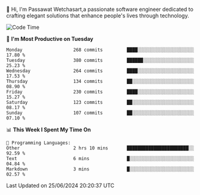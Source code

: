 
👋 Hi, I'm Passawat Wetchasart,a passionate software engineer dedicated to crafting elegant solutions that enhance people's lives through technology.


<!--START_SECTION:waka-->
![Code Time](http://img.shields.io/badge/Code%20Time-1%2C671%20hrs%207%20mins-blue)

📅 **I'm Most Productive on Tuesday** 

```text
Monday                   268 commits         ████░░░░░░░░░░░░░░░░░░░░░   17.80 % 
Tuesday                  380 commits         ██████░░░░░░░░░░░░░░░░░░░   25.23 % 
Wednesday                264 commits         ████░░░░░░░░░░░░░░░░░░░░░   17.53 % 
Thursday                 134 commits         ██░░░░░░░░░░░░░░░░░░░░░░░   08.90 % 
Friday                   230 commits         ████░░░░░░░░░░░░░░░░░░░░░   15.27 % 
Saturday                 123 commits         ██░░░░░░░░░░░░░░░░░░░░░░░   08.17 % 
Sunday                   107 commits         ██░░░░░░░░░░░░░░░░░░░░░░░   07.10 % 
```


📊 **This Week I Spent My Time On** 

```text
💬 Programming Languages: 
Other                    2 hrs 10 mins       ███████████████████████░░   92.59 % 
Text                     6 mins              █░░░░░░░░░░░░░░░░░░░░░░░░   04.84 % 
Markdown                 3 mins              █░░░░░░░░░░░░░░░░░░░░░░░░   02.57 % 
```


 Last Updated on 25/06/2024 20:20:37 UTC
<!--END_SECTION:waka-->

<!--
**markpassawat/markpassawat** is a ✨ _special_ ✨ repository because its `README.md` (this file) appears on your GitHub profile.

Here are some ideas to get you started:

- 🔭 I’m currently working on ...
- 🌱 I’m currently learning ...
- 👯 I’m looking to collaborate on ...
- 🤔 I’m looking for help with ...
- 💬 Ask me about ...
- 📫 How to reach me: ...
- 😄 Pronouns: He/Him
- ⚡ Fun fact: ...
-->
